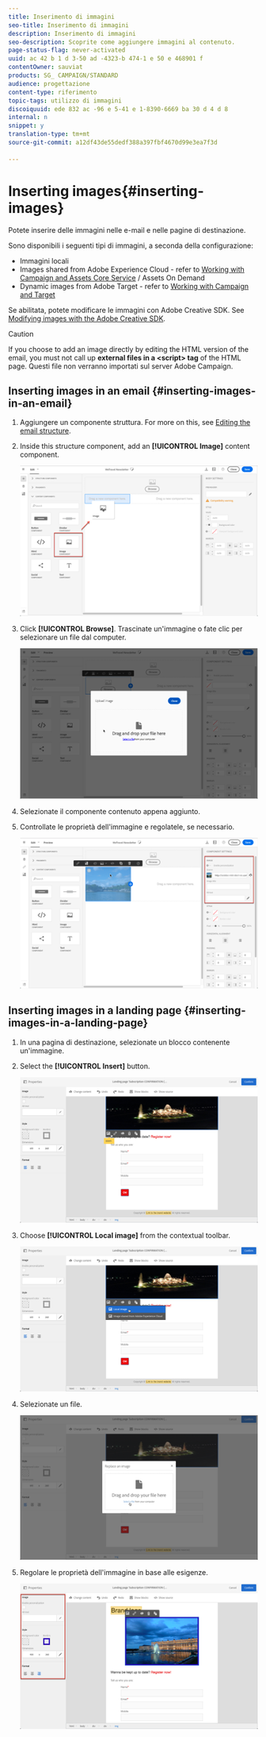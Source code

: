 ```yaml
---
title: Inserimento di immagini
seo-title: Inserimento di immagini
description: Inserimento di immagini
seo-description: Scoprite come aggiungere immagini al contenuto.
page-status-flag: never-activated
uuid: ac 42 b 1 d 3-50 ad -4323-b 474-1 e 50 e 468901 f
contentOwner: sauviat
products: SG_ CAMPAIGN/STANDARD
audience: progettazione
content-type: riferimento
topic-tags: utilizzo di immagini
discoiquuid: ede 832 ac -96 e 5-41 e 1-8390-6669 ba 30 d 4 d 8
internal: n
snippet: y
translation-type: tm+mt
source-git-commit: a12df43de55dedf388a397fbf4670d99e3ea7f3d

---
```



# Inserting images{#inserting-images}

Potete inserire delle immagini nelle e-mail e nelle pagine di destinazione.

Sono disponibili i seguenti tipi di immagini, a seconda della configurazione:

* Immagini locali
* Images shared from Adobe Experience Cloud - refer to [Working with Campaign and Assets Core Service](../../integrating/using/working-with-campaign-and-assets-core-service.md) / Assets On Demand
* Dynamic images from Adobe Target - refer to [Working with Campaign and Target](../../integrating/using/about-campaign-target-integration.md)

Se abilitata, potete modificare le immagini con Adobe Creative SDK. See [Modifying images with the Adobe Creative SDK](../../designing/using/modifying-images-with-the-adobe-creative-sdk.md).

>[!CAUTION]
>
>If you choose to add an image directly by editing the HTML version of the email, you must not call up **external files in a &lt;script&gt; tag** of the HTML page. Questi file non verranno importati sul server Adobe Campaign.

## Inserting images in an email {#inserting-images-in-an-email}

1. Aggiungere un componente struttura. For more on this, see [Editing the email structure](../../designing/using/defining-the-email-structure.md#editing-the-email-structure).
1. Inside this structure component, add an **[!UICONTROL Image]** content component.

   ![](assets/des_insert_images_1.png)

1. Click **[!UICONTROL Browse]**. Trascinate un'immagine o fate clic per selezionare un file dal computer.

   ![](assets/des_insert_images_2.png)

1. Selezionate il componente contenuto appena aggiunto.
1. Controllate le proprietà dell'immagine e regolatele, se necessario.

   ![](assets/des_insert_images_3.png)

## Inserting images in a landing page {#inserting-images-in-a-landing-page}

1. In una pagina di destinazione, selezionate un blocco contenente un'immagine.
1. Select the **[!UICONTROL Insert]** button.

   ![](assets/des_insert_images_lp_1.png)

1. Choose **[!UICONTROL Local image]** from the contextual toolbar.

   ![](assets/des_insert_images_lp_2.png)

1. Selezionate un file.

   ![](assets/des_insert_images_lp_3.png)

1. Regolare le proprietà dell'immagine in base alle esigenze.

   ![](assets/des_insert_images_lp_4.png)

